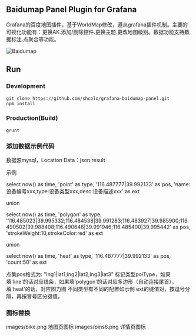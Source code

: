 ## Baidumap Panel Plugin for Grafana

Grafana的百度地图插件，基于WorldMap修改，遵从grafana插件机制。主要的可视化功能有：更换AK.添加/删除控件.更换主题.更改地图级别。数据功能支持数据标注.点聚合等功能。

![Baidumap](https://raw.githubusercontent.com/shcolo/grafana-baidumap-panel/master/src/images/baidumap.png)

## Run
### Development
```bush
git clone https://github.com/shcolo/grafana-baidumap-panel.git
npm install
```
### Production(Build)
```bush
grunt
```

### 添加数据示例代码

数据源mysql，Location Data：json result

示例

select
now() as time, 
'point' as type,
'116.487777|39.992133' as pos,
'name:设备编号xxx,type:设备类型xxx,desc:设备描述xxx' as ext

union

select
now() as time, 
'polygon' as type,
'116.485023|39.995332;116.484538|39.991283;116.483927|39.985900;116.490502|39.988408;116.490646|39.991946;116.485400|39.995442' as pos,
'strokeWeight:10,strokeColor:red' as ext

union

select
now() as time, 
'heat' as type,
'116.487777|39.992133' as pos,
'count:50' as ext


点集pos格式为: "lng1|lat1;lng2|lat2;lng3|lat3"
标记类型poiType，如果填'line'的话对应线条，如果填'polygon'的话对应多边形（自动连接尾首），填'heat'的话，对应图力图
不同类型有不同的配置如示例
ext的键值对，按逗号分隔，再按冒号区分键值。

### 图标替换
images/bike.png 地图页图标
images/pins6.png 详情页图标
